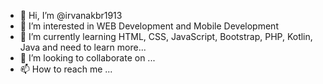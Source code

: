 - 👋 Hi, I’m @irvanakbr1913
- 👀 I’m interested in WEB Development and Mobile Development
- 🌱 I’m currently learning HTML, CSS, JavaScript, Bootstrap, PHP, Kotlin, Java and need to learn more...
- 💞️ I’m looking to collaborate on ...
- 📫 How to reach me ...

<!---
irvanakbr1913/irvanakbr1913 is a ✨ special ✨ repository because its `README.md` (this file) appears on your GitHub profile.
You can click the Preview link to take a look at your changes.
--->
